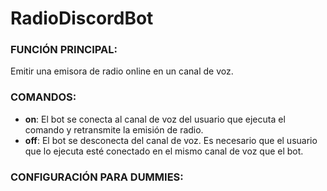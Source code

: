 # RadioDiscordBot

### FUNCIÓN PRINCIPAL:
Emitir una emisora de radio online en un canal de voz.

### COMANDOS:
- **on**: El bot se conecta al canal de voz del usuario que ejecuta el comando y retransmite la emisión de radio.
- **off**: El bot se desconecta del canal de voz. Es necesario que el usuario que lo ejecuta esté conectado en el mismo canal de voz que el bot.

### CONFIGURACIÓN PARA DUMMIES:
